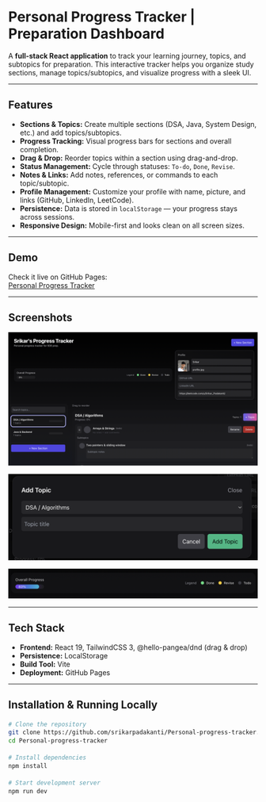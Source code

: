 # Personal Progress Tracker | Preparation Dashboard

A **full-stack React application** to track your learning journey, topics, and subtopics for preparation. This interactive tracker helps you organize study sections, manage topics/subtopics, and visualize progress with a sleek UI.

---

## Features

- **Sections & Topics:** Create multiple sections (DSA, Java, System Design, etc.) and add topics/subtopics.
- **Progress Tracking:** Visual progress bars for sections and overall completion.
- **Drag & Drop:** Reorder topics within a section using drag-and-drop.
- **Status Management:** Cycle through statuses: `To-do`, `Done`, `Revise`.
- **Notes & Links:** Add notes, references, or commands to each topic/subtopic.
- **Profile Management:** Customize your profile with name, picture, and links (GitHub, LinkedIn, LeetCode).
- **Persistence:** Data is stored in `localStorage` — your progress stays across sessions.
- **Responsive Design:** Mobile-first and looks clean on all screen sizes.

---

## Demo

Check it live on GitHub Pages:  
[Personal Progress Tracker](https://srikarpadakanti.github.io/Personal-progress-tracker/)

---

## Screenshots

![Dashboard](screenshots/dashboard.png)

![Add Topic](screenshots/add-topic.png)

![Progress](screenshots/progress.png)

---

## Tech Stack

- **Frontend:** React 19, TailwindCSS 3, @hello-pangea/dnd (drag & drop)
- **Persistence:** LocalStorage
- **Build Tool:** Vite
- **Deployment:** GitHub Pages

---

## Installation & Running Locally

```bash
# Clone the repository
git clone https://github.com/srikarpadakanti/Personal-progress-tracker.git
cd Personal-progress-tracker

# Install dependencies
npm install

# Start development server
npm run dev
```
